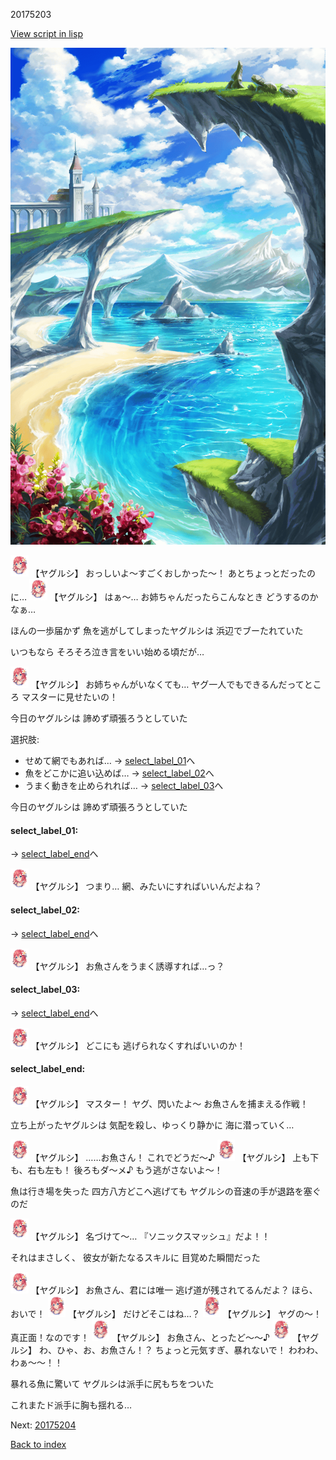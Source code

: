 20175203

[View script in lisp](../scripts/20175203.txt)

![lake.png](../images/backgrounds/lake.png)

<img src="../images/units/201751.png" alt="201751.png" height="34"/>
【ヤグルシ】
おっしいよ～すごくおしかった～！
あとちょっとだったのに…

<img src="../images/units/201751.png" alt="201751.png" height="34"/>
【ヤグルシ】
はぁ～…
お姉ちゃんだったらこんなとき
どうするのかなぁ…

ほんの一歩届かず
魚を逃がしてしまったヤグルシは
浜辺でブーたれていた

いつもなら
そろそろ泣き言をいい始める頃だが…

<img src="../images/units/201751.png" alt="201751.png" height="34"/>
【ヤグルシ】
お姉ちゃんがいなくても…
ヤグ一人でもできるんだってところ
マスターに見せたいの！

今日のヤグルシは
諦めず頑張ろうとしていた

選択肢:
- せめて網でもあれば… → [select_label_01](#select_label_01)へ
- 魚をどこかに追い込めば… → [select_label_02](#select_label_02)へ
- うまく動きを止められれば… → [select_label_03](#select_label_03)へ

今日のヤグルシは
諦めず頑張ろうとしていた

#### select_label_01:
 → [select_label_end](#select_label_end)へ

<img src="../images/units/201751.png" alt="201751.png" height="34"/>
【ヤグルシ】
つまり…
網、みたいにすればいいんだよね？

#### select_label_02:
 → [select_label_end](#select_label_end)へ

<img src="../images/units/201751.png" alt="201751.png" height="34"/>
【ヤグルシ】
お魚さんをうまく誘導すれば…っ？

#### select_label_03:
 → [select_label_end](#select_label_end)へ

<img src="../images/units/201751.png" alt="201751.png" height="34"/>
【ヤグルシ】
どこにも
逃げられなくすればいいのか！

#### select_label_end:

<img src="../images/units/201751.png" alt="201751.png" height="34"/>
【ヤグルシ】
マスター！
ヤグ、閃いたよ～
お魚さんを捕まえる作戦！

立ち上がったヤグルシは
気配を殺し、ゆっくり静かに
海に潜っていく…

<img src="../images/units/201751.png" alt="201751.png" height="34"/>
【ヤグルシ】
……お魚さん！
これでどうだ～♪

<img src="../images/units/201751.png" alt="201751.png" height="34"/>
【ヤグルシ】
上も下も、右も左も！
後ろもダ～メ♪
もう逃がさないよ～！

魚は行き場を失った
四方八方どこへ逃げても
ヤグルシの音速の手が退路を塞ぐのだ

<img src="../images/units/201751.png" alt="201751.png" height="34"/>
【ヤグルシ】
名づけて～…
『ソニックスマッシュ』だよ！！

それはまさしく、
彼女が新たなるスキルに
目覚めた瞬間だった

<img src="../images/units/201751.png" alt="201751.png" height="34"/>
【ヤグルシ】
お魚さん、君には唯一
逃げ道が残されてるんだよ？
ほら、おいで！

<img src="../images/units/201751.png" alt="201751.png" height="34"/>
【ヤグルシ】
だけどそこはね…？

<img src="../images/units/201751.png" alt="201751.png" height="34"/>
【ヤグルシ】
ヤグの～！
真正面！なのです！

<img src="../images/units/201751.png" alt="201751.png" height="34"/>
【ヤグルシ】
お魚さん、とったど～～♪

<img src="../images/units/201751.png" alt="201751.png" height="34"/>
【ヤグルシ】
わ、ひゃ、お、お魚さん！？
ちょっと元気すぎ、暴れないで！
わわわ、わぁ～～！！

暴れる魚に驚いて
ヤグルシは派手に尻もちをついた

これまたド派手に胸も揺れる…

Next: [20175204](20175204.md)

[Back to index](index.md)
